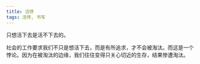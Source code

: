 ```yaml
---
title: 活悖
tags: 活悖, 书写
---
```



只想活下去是活不下去的。

社会的工作要求我们不只是想活下去，而是有所追求，才不会被淘汰。而这是一个悖论。因为在被淘汰的边缘，我们往往变得只关心切近的生存，结果惨遭淘汰。


